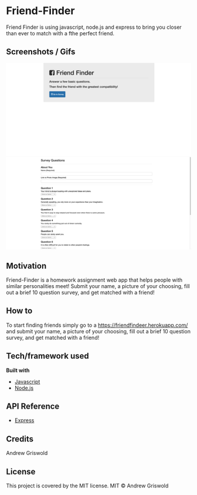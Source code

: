 # Friend-Finder
Friend Finder is using  javascript, node.js and express to bring you closer than ever to match with a fthe perfect friend.

## Screenshots / Gifs
![Screenshot](/assets/images/screenshot.png)
![Screenshot](/assets/images/screenshot2.png)

## Motivation
Friend-Finder is a homework assignment web app that helps people with similar personalities meet! Submit your name, a picture of your choosing, fill out a brief 10 question survey, and get matched with a friend!

## How to
To start finding friends simply go to  a https://friendfindeer.herokuapp.com/ and submit your name, a picture of your choosing, fill out a brief 10 question survey, and get matched with a friend!

## Tech/framework used
<b> Built with </b>
- [Javascript](https://www.javascript.com/)
- [Node.js](https://nodejs.org/en/)

## API Reference
- [Express](https://expressjs.com/)

## Credits
Andrew Griswold

## License
This project is covered by the MIT license.
MIT © Andrew Griswold
